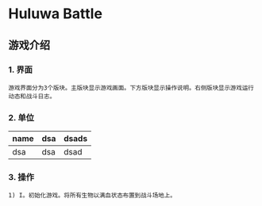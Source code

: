 # Huluwa Battle
## 游戏介绍
### 1. 界面
	游戏界面分为3个版块。主版块显示游戏画面。下方版块显示操作说明。右侧版块显示游戏运行动态和战斗日志。
### 2. 单位
name | dsa | dsads
-|-|-
dsa | dsa | dsad
### 3. 操作  
	1) I。初始化游戏。将所有生物以满血状态布置到战斗场地上。
